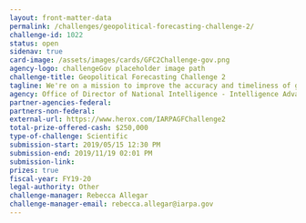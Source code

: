 ```yaml
---
layout: front-matter-data
permalink: /challenges/geopolitical-forecasting-challenge-2/
challenge-id: 1022
status: open
sidenav: true
card-image: /assets/images/cards/GFC2Challenge-gov.png
agency-logo: challengeGov placeholder image path
challenge-title: Geopolitical Forecasting Challenge 2
tagline: We're on a mission to improve the accuracy and timeliness of geopolitical forecasting.
agency: Office of Director of National Intelligence - Intelligence Advanced Research Project Activity
partner-agencies-federal: 
partners-non-federal: 
external-url: https://www.herox.com/IARPAGFChallenge2
total-prize-offered-cash: $250,000
type-of-challenge: Scientific
submission-start: 2019/05/15 12:30 PM
submission-end: 2019/11/19 02:01 PM
submission-link:  
prizes: true
fiscal-year: FY19-20
legal-authority: Other
challenge-manager: Rebecca Allegar
challenge-manager-email: rebecca.allegar@iarpa.gov
---
```

